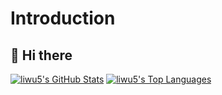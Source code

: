 # Introduction

## 👋 Hi there
[![liwu5's GitHub Stats](https://github-readme-stats.vercel.app/api?username=liwu5&count_private=true&show_icons=true&line_height=40)](https://github.com/liwu5)
[![liwu5's Top Languages](https://github-readme-stats.vercel.app/api/top-langs/?username=liwu5&show_icons=true)](https://github.com/liwu5)
